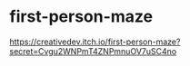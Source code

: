 # first-person-maze


https://creativedev.itch.io/first-person-maze?secret=Cvgu2WNPmT4ZNPmnuOV7uSC4no
